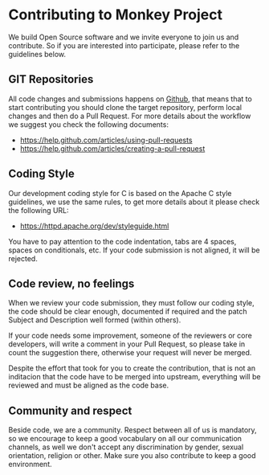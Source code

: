 # Contributing to Monkey Project

We build Open Source software and we invite everyone to join us and contribute. So if you are interested into participate, please refer to the guidelines below.

## GIT Repositories

All code changes and submissions happens on [Github](http://github.com), that means that to start contributing you should clone the target repository, perform local changes and then do a Pull Request. For more details about the workflow we suggest you check the following documents:

 - https://help.github.com/articles/using-pull-requests
 - https://help.github.com/articles/creating-a-pull-request

## Coding Style

Our development coding style for C is based on the Apache C style guidelines, we use the same rules, to get more details about it please check the following URL:

 - https://httpd.apache.org/dev/styleguide.html

You have to pay attention to the code indentation, tabs are 4 spaces, spaces on conditionals, etc. If your code submission is not aligned, it will be rejected.

## Code review, no feelings

When we review your code submission, they must follow our coding style, the code should be clear enough, documented if required and the patch Subject and Description well formed (within others).

If your code needs some improvement, someone of the reviewers or core developers, will write a comment in your Pull Request, so please take in count the suggestion there, otherwise your request will never be merged.

Despite the effort that took for you to create the contribution, that is not an inditacion that the code have to be merged into upstream, everything will be reviewed and must be aligned as the code base.

## Community and respect

Beside code, we are a community. Respect between all of us is mandatory, so we encourage to keep a good vocabulary on all our communication channels, as well we don't accept any discrimination by gender, sexual orientation, religion or other. Make sure you also contribute to keep a good environment.

